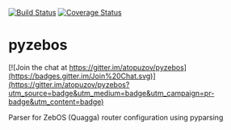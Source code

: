 [![Build Status](https://travis-ci.org/atopuzov/pyzebos.svg)](https://travis-ci.org/atopuzov/pyzebos)
[![Coverage Status](https://coveralls.io/repos/atopuzov/pyzebos/badge.svg?branch=master)](https://coveralls.io/r/atopuzov/pyzebos?branch=master)

pyzebos
=======

[![Join the chat at https://gitter.im/atopuzov/pyzebos](https://badges.gitter.im/Join%20Chat.svg)](https://gitter.im/atopuzov/pyzebos?utm_source=badge&utm_medium=badge&utm_campaign=pr-badge&utm_content=badge)

Parser for ZebOS (Quagga) router configuration using pyparsing
